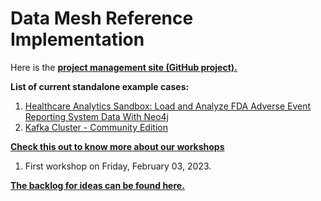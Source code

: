 # Data Mesh Reference Implementation

Here is the [**project management site (GitHub project).**](https://github.com/orgs/PHACDataHub/projects/11/views/1)

**List of current standalone example cases:**
1. [Healthcare Analytics Sandbox: Load and Analyze FDA Adverse Event Reporting System Data With Neo4j](./doc/health-analytics.md)
2. [Kafka Cluster - Community Edition](./doc/kafka-ce.md)

[**Check this out to know more about our workshops**](./doc/Data%20Mesh%20PoC%20-%201st%20workshop.pptx)
1. First workshop on Friday, February 03, 2023.

[**The backlog for ideas can be found here.**](./doc/ideas.md)
